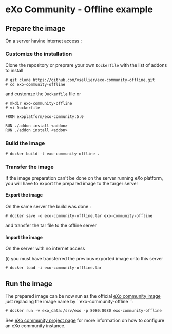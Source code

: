 # eXo Community - Offline example


## Prepare the image

On a server havine internet access :

### Customize the installation

Clone the repository or preprare your own ``Dockerfile`` with the list of addons to install
```
# git clone https://github.com/vsellier/exo-community-offline.git
# cd exo-community-offline
```
and customze the ``Dockerfile`` file
or

```
# mkdir exo-community-offline
# vi Dockerfile
```

```
FROM exoplatform/exo-community:5.0

RUN ./addon install <addon>
RUN ./addon install <addon>
```

### Build the image

```
# docker build -t exo-community-offline .
```

### Transfer the image

If the image preparation can't be done on the server running eXo platform, you will have to export the prepared image to the targer server

#### Export the image

On the same server the build was done :

```
# docker save -o exo-community-offline.tar exo-community-offline
```

and transfer the tar file to the offline server

#### Import the image

On the server with no internet access

(i) you must have transferred the previous exported image onto this server

```
# docker load -i exo-community-offline.tar
```

## Run the image

The prepared image can be now run as the official [eXo community image](https://github.com/exo-docker/exo-community)
just replacing the image name by ``exo-community-offline```:

```
# docker run -v exo_data:/srv/exo -p 8080:8080 exo-community-offline
```

See [eXo community project page](https://github.com/exo-docker/exo-community) for more information on how to configure an eXo community instance.